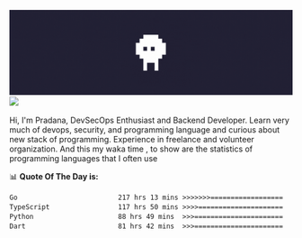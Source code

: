 ![banner](.github/banner.gif)
<img src="https://user-images.githubusercontent.com/73097560/115834477-dbab4500-a447-11eb-908a-139a6edaec5c.gif"></p>

Hi, I'm Pradana, DevSecOps Enthusiast and Backend Developer. Learn very much of devops, security, and programming language and curious about new stack of programming. Experience in freelance and volunteer organization. And this my waka time , to show are the statistics of programming languages that I often use

📊 **Quote Of The Day is:**
<!--START_SECTION:waka-->

```txt
Go                         217 hrs 13 mins >>>>>>>==================   29.94 %
TypeScript                 117 hrs 50 mins >>>>=====================   16.24 %
Python                     88 hrs 49 mins  >>>======================   12.24 %
Dart                       81 hrs 42 mins  >>>======================   11.26 %
```

<!--END_SECTION:waka-->
